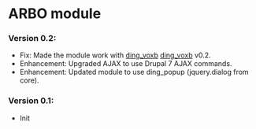 ARBO module
==========

### Version 0.2:

* Fix: Made the module work with [ding_voxb] [ding_voxb] v0.2.
* Enhancement: Upgraded AJAX to use Drupal 7 AJAX commands.
* Enhancement: Updated module to use ding_popup (jquery.dialog from core).

### Version 0.1:

* Init

[ding_voxb]: https://github.com/inleadmedia/ding_voxb
[ding_popup]: https://github.com/ding/ding_popup

